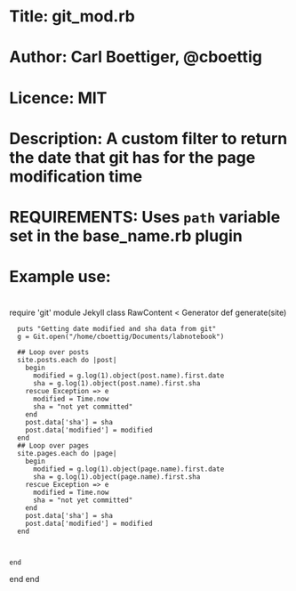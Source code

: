 # Title: git_mod.rb
# Author: Carl Boettiger, @cboettig
# Licence: MIT
# Description: A custom filter to return the date that git has for the page modification time 
# 
# REQUIREMENTS: Uses `path` variable set in the base_name.rb plugin
#
# Example use: 
#
# 

require 'git'
module Jekyll
  class RawContent < Generator
    def generate(site)

      puts "Getting date modified and sha data from git"
      g = Git.open("/home/cboettig/Documents/labnotebook")

      ## Loop over posts 
      site.posts.each do |post|
        begin
          modified = g.log(1).object(post.name).first.date
          sha = g.log(1).object(post.name).first.sha
        rescue Exception => e 
          modified = Time.now 
          sha = "not yet committed" 
        end
        post.data['sha'] = sha
        post.data['modified'] = modified
      end
      ## Loop over pages 
      site.pages.each do |page|
        begin
          modified = g.log(1).object(page.name).first.date
          sha = g.log(1).object(page.name).first.sha
        rescue Exception => e 
          modified = Time.now 
          sha = "not yet committed" 
        end
        post.data['sha'] = sha
        post.data['modified'] = modified
      end



    end
  end
end

